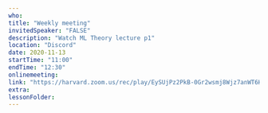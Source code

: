 ```yaml
---
who: 
title: "Weekly meeting"
invitedSpeaker: "FALSE"
description: "Watch ML Theory lecture p1"
location: "Discord"
date: 2020-11-13
startTime: "11:00"
endTime: "12:30"
onlinemeeting: 
link: "https://harvard.zoom.us/rec/play/EySUjPz2PkB-0Gr2wsmj8Wjz7anWT6H0nd09AOu41ewwSRgRkIIEEtfYbDkflvrTTmtpCJMaUHbHGefw.UlIUMW7646qJ2REh?startTime=1602263168000&_x_zm_rtaid=A_4Eql2xSFW4IjR5sGgmDg.1602574646696.036f59064b6c29b7b53ae6f243180af1&_x_zm_rhtaid=351&utm_medium=email&_hsmi=97274653&_hsenc=p2ANqtz-9MDOsfYxCm-8xl9L19LZCFOyymGXbpeuKU9N7_nSmSYjDkZxDlckChSEf0BYracpADldNFYFxCw2uoUjMlJRJOCXJbZu_NXoQmx1YEomfGvTHR_9U&utm_content=97274653&utm_source=hs_email"
extra: 
lessonFolder: 
---
```

